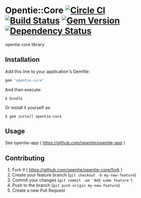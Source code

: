# Opentie::Core [![Circle CI](https://circleci.com/gh/opentie/opentie-core.svg?style=svg)](https://circleci.com/gh/opentie/opentie-core) [![Build Status](https://travis-ci.org/opentie/opentie-core.svg?branch=master)](https://travis-ci.org/opentie/opentie-core) [![Gem Version](https://badge.fury.io/rb/opentie-core.svg)](http://badge.fury.io/rb/opentie-core) [![Dependency Status](https://gemnasium.com/opentie/opentie-core.svg)](https://gemnasium.com/opentie/opentie-core)

opentie core library

## Installation

Add this line to your application's Gemfile:

```ruby
gem 'opentie-core'
```

And then execute:

    $ bundle

Or install it yourself as:

    $ gem install opentie-core

## Usage

See opentie-app ( https://github.com/opentie/opentie-app )

## Contributing

1. Fork it ( https://github.com/opentie/opentie-core/fork )
2. Create your feature branch (`git checkout -b my-new-feature`)
3. Commit your changes (`git commit -am 'Add some feature'`)
4. Push to the branch (`git push origin my-new-feature`)
5. Create a new Pull Request
